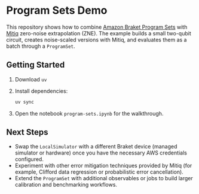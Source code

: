 # Program Sets Demo

This repository shows how to combine [Amazon Braket Program Sets](https://docs.aws.amazon.com/braket/latest/developerguide/braket-program-sets.html) with [Mitiq](https://mitiq.readthedocs.io/) zero-noise extrapolation (ZNE). The example builds a small two-qubit circuit, creates noise-scaled versions with Mitiq, and evaluates them as a batch through a `ProgramSet`.

## Getting Started

1. Download `uv`
2. Install dependencies:

   ```bash
   uv sync
   ```

3. Open the notebook `program-sets.ipynb` for the walkthrough.

## Next Steps

- Swap the `LocalSimulator` with a different Braket device (managed simulator or hardware) once you have the necessary AWS credentials configured.
- Experiment with other error mitigation techniques provided by Mitiq (for example, Clifford data regression or probabilistic error cancellation).
- Extend the `ProgramSet` with additional observables or jobs to build larger calibration and benchmarking workflows.
